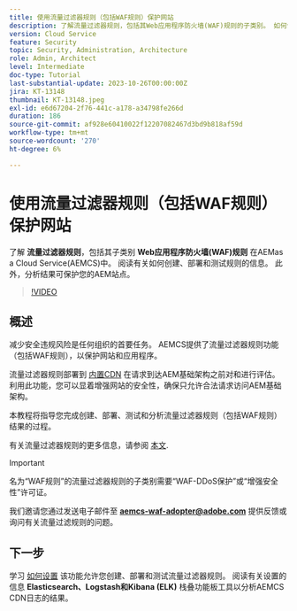 ```yaml
---
title: 使用流量过滤器规则（包括WAF规则）保护网站
description: 了解流量过滤器规则，包括其Web应用程序防火墙(WAF)规则的子类别。 如何创建、部署和测试规则。 此外，分析结果可保护您的AEM站点。
version: Cloud Service
feature: Security
topic: Security, Administration, Architecture
role: Admin, Architect
level: Intermediate
doc-type: Tutorial
last-substantial-update: 2023-10-26T00:00:00Z
jira: KT-13148
thumbnail: KT-13148.jpeg
exl-id: e6d67204-2f76-441c-a178-a34798fe266d
duration: 186
source-git-commit: af928e60410022f12207082467d3bd9b818af59d
workflow-type: tm+mt
source-wordcount: '270'
ht-degree: 6%

---
```


# 使用流量过滤器规则（包括WAF规则）保护网站

了解 **流量过滤器规则**，包括其子类别 **Web应用程序防火墙(WAF)规则** 在AEMas a Cloud Service(AEMCS)中。 阅读有关如何创建、部署和测试规则的信息。 此外，分析结果可保护您的AEM站点。

>[!VIDEO](https://video.tv.adobe.com/v/3425401?quality=12&learn=on)

## 概述

减少安全违规风险是任何组织的首要任务。 AEMCS提供了流量过滤器规则功能（包括WAF规则），以保护网站和应用程序。

流量过滤器规则部署到 [内置CDN](https://experienceleague.adobe.com/docs/experience-manager-cloud-service/content/implementing/content-delivery/cdn.html) 在请求到达AEM基础架构之前对和进行评估。 利用此功能，您可以显着增强网站的安全性，确保只允许合法请求访问AEM基础架构。

本教程将指导您完成创建、部署、测试和分析流量过滤器规则（包括WAF规则）结果的过程。

有关流量过滤器规则的更多信息，请参阅 [本文](https://experienceleague.adobe.com/docs/experience-manager-cloud-service/content/security/traffic-filter-rules-including-waf.html?lang=en).

>[!IMPORTANT]
>
> 名为“WAF规则”的流量过滤器规则的子类别需要“WAF-DDoS保护”或“增强安全性”许可证。

我们邀请您通过发送电子邮件至 **aemcs-waf-adopter@adobe.com** 提供反馈或询问有关流量过滤规则的问题。

## 下一步

学习 [如何设置](./how-to-setup.md) 该功能允许您创建、部署和测试流量过滤器规则。 阅读有关设置的信息 **Elasticsearch、Logstash和Kibana (ELK)** 栈叠功能板工具以分析AEMCS CDN日志的结果。


